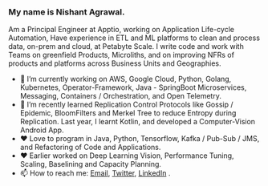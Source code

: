 ### My name is Nishant Agrawal. 

Am a Principal Engineer at Apptio, working on Application Life-cycle Automation, Have experience in ETL and ML platforms to clean and process data, on-prem and cloud, at Petabyte Scale. I write code and work with Teams on greenfield Products, Microliths, and on improving NFRs of products and platforms across Business Units and Geographies.

- 🔭 I’m currently working on AWS, Google Cloud, Python, Golang, Kubernetes, Operator-Framework, Java - SpringBoot Microservices, Messaging, Containers / Orchestration, and Open Telemetry.
- 🌱 I’m recently learned Replication Control Protocols like Gossip / Epidemic, BloomFilters and Merkel Tree to reduce Entropy during Replication. Last year, I learnt Kotlin, and developed a Computer-Vision Android App.
- ❤️ Love to program in Java, Python, Tensorflow, Kafka / Pub-Sub / JMS, and Refactoring of Code and Applications.
- ❤️ Earlier worked on Deep Learning Vision, Performance Tuning, Scaling, Baselining and Capacity Planning.
- 📫 How to reach me: [Email](mailto:root.nishi@gmail.com), [Twitter](https://twitter.com/tachyo9), [LinkedIn](https://www.linkedin.com/in/agrawalnishant/) .
